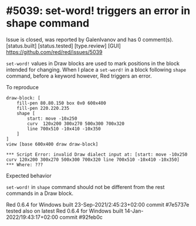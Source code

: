 
#5039: set-word! triggers an error in shape command
================================================================================
Issue is closed, was reported by GalenIvanov and has 0 comment(s).
[status.built] [status.tested] [type.review] [GUI]
<https://github.com/red/red/issues/5039>

`set-word!` values in Draw blocks are used to mark positions in the block intended for changing. 
When I place a `set-word!` in a block following `shape` command, before a keyword however, Red triggers an error.

To reproduce

```
draw-block: [
    fill-pen 80.80.150 box 0x0 600x400
    fill-pen 220.220.235
	shape [
	    start: move -10x250
	    curv  120x200 300x270 500x300 700x320
		line 700x510 -10x410 -10x350
	]
]	
view [base 600x400 draw draw-block]
```
```
*** Script Error: invalid Draw dialect input at: [start: move -10x250 curv 120x200 300x270 500x300 700x320 line 700x510 -10x410 -10x350]
*** Where: ???
```
Expected behavior

`set-word!` in `shape` command should not be different from the rest commands in a Draw block.

Red 0.6.4 for Windows built 23-Sep-2021/2:45:23+02:00  commit #7e5737e
tested also on latest Red 0.6.4 for Windows built 14-Jan-2022/19:43:17+02:00  commit #92feb0c


